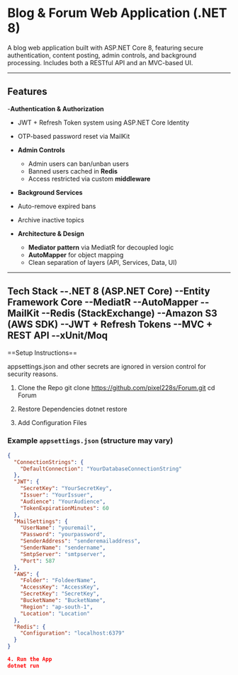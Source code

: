 # Blog & Forum Web Application (.NET 8)

A blog web application built with ASP.NET Core 8, featuring secure authentication, content posting, admin controls, and background processing. Includes both a RESTful API and an MVC-based UI.

---

## Features

-**Authentication & Authorization**
  - JWT + Refresh Token system using ASP.NET Core Identity
  - OTP-based password reset via MailKit

- **Admin Controls**
  - Admin users can ban/unban users
  - Banned users cached in **Redis**
  - Access restricted via custom **middleware**

-  **Background Services**
  - Auto-remove expired bans
  - Archive inactive topics

- **Architecture & Design**
  - **Mediator pattern** via MediatR for decoupled logic
  - **AutoMapper** for object mapping
  - Clean separation of layers (API, Services, Data, UI)

---
  Tech Stack
--.NET 8 (ASP.NET Core)
--Entity Framework Core
--MediatR
--AutoMapper
--MailKit
--Redis (StackExchange)
--Amazon S3 (AWS SDK)
--JWT + Refresh Tokens
--MVC + REST API
--xUnit/Moq
---

==Setup Instructions==

 
appsettings.json and other secrets are ignored in version control for security reasons.

1. Clone the Repo
git clone https://github.com/pixel228s/Forum.git
cd Forum

2. Restore Dependencies
dotnet restore

3. Add Configuration Files

### Example `appsettings.json` (structure may vary)

```json
{
  "ConnectionStrings": {
    "DefaultConnection": "YourDatabaseConnectionString"
  },
  "JWT": {
    "SecretKey": "YourSecretKey",
    "Issuer": "YourIssuer",
    "Audience": "YourAudience",
    "TokenExpirationMinutes": 60
  },
  "MailSettings": {
    "UserName": "youremail",
    "Password": "yourpassword",
    "SenderAddress": "senderemailaddress",
    "SenderName": "sendername",
    "SmtpServer": "smtpserver",
    "Port": 587
  },
  "AWS": {
    "Folder": "FoldeerName",
    "AccessKey": "AccessKey",
    "SecretKey": "SecretKey",
    "BucketName": "BucketName",
    "Region": "ap-south-1",
    "Location": "Location"
  },
  "Redis": {
    "Configuration": "localhost:6379"
  }
}

4. Run the App
dotnet run

